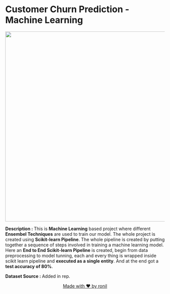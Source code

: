 # Customer Churn Prediction - Machine Learning

<p align="center">
  <img class="center" src ="https://s16353.pcdn.co/wp-content/uploads/2018/06/Churn.png" alt="Drawing" style="width: 1400px; height: 600px">
</p>

<b>Description : </b> This is __Machine Learning__ based project where different __Ensembel Techniques__ are used to train our model. The whole project is created using __Scikit-learn Pipeline__. The whole pipeline is created by putting together a sequence of steps involved in training a machine learning model. Here an __End to End Scikit-learn Pipeline__ is created, begin from data preprocessing to model tunning, each and every thing is wrapped inside scikit learn pipeline and __executed as a single entity__. And at the end got a __test accuracy of 80%__.

<b>Dataset Source : </b>Added in rep.

<p align="center">
  <a href="https://www.linkedin.com/in/ronylpatil/">Made with ❤ by ronil</a>
</p>
